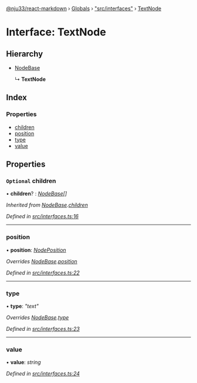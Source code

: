 [@nju33/react-markdown](../README.md) › [Globals](../globals.md) › ["src/interfaces"](../modules/_src_interfaces_.md) › [TextNode](_src_interfaces_.textnode.md)

# Interface: TextNode

## Hierarchy

* [NodeBase](_src_interfaces_.nodebase.md)

  ↳ **TextNode**

## Index

### Properties

* [children](_src_interfaces_.textnode.md#optional-children)
* [position](_src_interfaces_.textnode.md#position)
* [type](_src_interfaces_.textnode.md#type)
* [value](_src_interfaces_.textnode.md#value)

## Properties

### `Optional` children

• **children**? : *[NodeBase](_src_interfaces_.nodebase.md)[]*

*Inherited from [NodeBase](_src_interfaces_.nodebase.md).[children](_src_interfaces_.nodebase.md#optional-children)*

*Defined in [src/interfaces.ts:16](https://github.com/nju33/react-markdown/blob/3889a1e/src/interfaces.ts#L16)*

___

###  position

• **position**: *[NodePosition](_src_interfaces_.nodeposition.md)*

*Overrides [NodeBase](_src_interfaces_.nodebase.md).[position](_src_interfaces_.nodebase.md#position)*

*Defined in [src/interfaces.ts:22](https://github.com/nju33/react-markdown/blob/3889a1e/src/interfaces.ts#L22)*

___

###  type

• **type**: *"text"*

*Overrides [NodeBase](_src_interfaces_.nodebase.md).[type](_src_interfaces_.nodebase.md#type)*

*Defined in [src/interfaces.ts:23](https://github.com/nju33/react-markdown/blob/3889a1e/src/interfaces.ts#L23)*

___

###  value

• **value**: *string*

*Defined in [src/interfaces.ts:24](https://github.com/nju33/react-markdown/blob/3889a1e/src/interfaces.ts#L24)*
